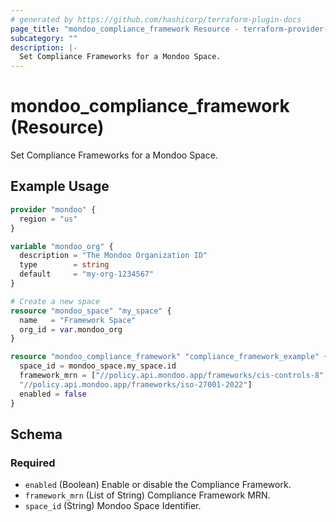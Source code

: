 ```yaml
---
# generated by https://github.com/hashicorp/terraform-plugin-docs
page_title: "mondoo_compliance_framework Resource - terraform-provider-mondoo"
subcategory: ""
description: |-
  Set Compliance Frameworks for a Mondoo Space.
---
```


# mondoo_compliance_framework (Resource)

Set Compliance Frameworks for a Mondoo Space.

## Example Usage

```terraform
provider "mondoo" {
  region = "us"
}

variable "mondoo_org" {
  description = "The Mondoo Organization ID"
  type        = string
  default     = "my-org-1234567"
}

# Create a new space
resource "mondoo_space" "my_space" {
  name   = "Framework Space"
  org_id = var.mondoo_org
}

resource "mondoo_compliance_framework" "compliance_framework_example" {
  space_id = mondoo_space.my_space.id
  framework_mrn = ["//policy.api.mondoo.app/frameworks/cis-controls-8",
  "//policy.api.mondoo.app/frameworks/iso-27001-2022"]
  enabled = false
}
```

<!-- schema generated by tfplugindocs -->
## Schema

### Required

- `enabled` (Boolean) Enable or disable the Compliance Framework.
- `framework_mrn` (List of String) Compliance Framework MRN.
- `space_id` (String) Mondoo Space Identifier.
